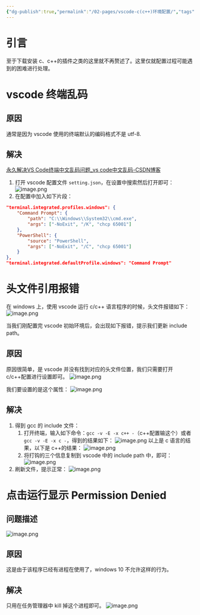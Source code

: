 ```yaml
---
{"dg-publish":true,"permalink":"/02-pages/vscode-c(c++)环境配置/","tags":["personal/blog","cpp"]}
---
```


# 引言
至于下载安装 c、c++的插件之类的这里就不再赘述了。这里仅就配置过程可能遇到的困难进行处理。

# vscode 终端乱码
## 原因
通常是因为 vscode 使用的终端默认的编码格式不是 utf-8.

## 解决
[永久解决VS Code终端中文乱码问题_vs code中文乱码-CSDN博客](https://blog.csdn.net/lzyws739307453/article/details/89823900)
1. 打开 vscode 配置文件 `setting.json`，在设置中搜索然后打开即可：
	![image.png](https://yelanyanyu-img-bed.oss-cn-hangzhou.aliyuncs.com/img/blog/2024/01/20240108153733.png)
2. 在配置中加入如下片段：
```json
"terminal.integrated.profiles.windows": {
    "Command Prompt": {
        "path": "C:\\Windows\\System32\\cmd.exe",
        "args": ["-NoExit", "/K", "chcp 65001"]
    },
    "PowerShell": {
        "source": "PowerShell",
        "args": ["-NoExit", "/C", "chcp 65001"]
    }
},
"terminal.integrated.defaultProfile.windows": "Command Prompt"
```


# 头文件引用报错
在 windows 上，使用 vscode 运行 c/c++ 语言程序的时候，头文件报错如下：
![image.png](https://yelanyanyu-img-bed.oss-cn-hangzhou.aliyuncs.com/img/blog/2024/01/20240108144403.png)

当我们刚配置完 vscode 初始环境后，会出现如下报错，提示我们更新 include path。
## 原因
原因很简单，是 vscode 并没有找到对应的头文件位置，我们只需要打开 c/c++配置进行设置即可。
![image.png](https://yelanyanyu-img-bed.oss-cn-hangzhou.aliyuncs.com/img/blog/2024/01/20240108144554.png)

我们要设置的是这个属性：
![image.png](https://yelanyanyu-img-bed.oss-cn-hangzhou.aliyuncs.com/img/blog/2024/01/20240108144810.png)


## 解决
1. 得到 gcc 的 include 文件：
	1. 打开终端，输入如下命令：`gcc -v -E -x c++ -`（c++配置输这个）或者 `gcc -v -E -x c -`，得到的结果如下：
		![image.png](https://yelanyanyu-img-bed.oss-cn-hangzhou.aliyuncs.com/img/blog/2024/01/20240108154128.png)
		以上是 c 语言的结果，以下是 c++的结果：
		![image.png](https://yelanyanyu-img-bed.oss-cn-hangzhou.aliyuncs.com/img/blog/2024/01/20240108162104.png)
	2. 将打钩的三个信息复制到 vscode 中的 include path 中，即可：
		![image.png](https://yelanyanyu-img-bed.oss-cn-hangzhou.aliyuncs.com/img/blog/2024/01/20240108154329.png)
2. 刷新文件，提示正常：
	![image.png](https://yelanyanyu-img-bed.oss-cn-hangzhou.aliyuncs.com/img/blog/2024/01/20240108154256.png)

# 点击运行显示 Permission Denied
## 问题描述
![image.png](https://yelanyanyu-img-bed.oss-cn-hangzhou.aliyuncs.com/img/blog/2024/01/20240108160133.png)

## 原因
这是由于该程序已经有进程在使用了，windows 10 不允许这样的行为。
## 解决
只用在任务管理器中 kill 掉这个进程即可。
![image.png](https://yelanyanyu-img-bed.oss-cn-hangzhou.aliyuncs.com/img/blog/2024/01/20240108160344.png)
